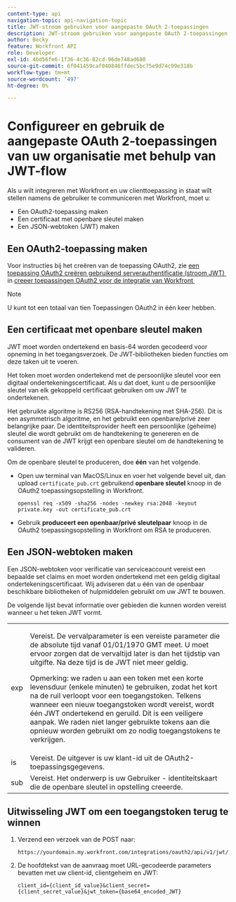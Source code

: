 ```yaml
---
content-type: api
navigation-topic: api-navigation-topic
title: JWT-stroom gebruiken voor aangepaste OAuth 2-toepassingen
description: JWT-stroom gebruiken voor aangepaste OAuth 2-toepassingen
author: Becky
feature: Workfront API
role: Developer
exl-id: 4bd56fe6-1f36-4c36-82cd-96de748ad680
source-git-commit: 6f041459caf040846ffdec5bc75e9d74c99e318b
workflow-type: tm+mt
source-wordcount: '497'
ht-degree: 0%

---
```


# Configureer en gebruik de aangepaste OAuth 2-toepassingen van uw organisatie met behulp van JWT-flow

Als u wilt integreren met Workfront en uw clienttoepassing in staat wilt stellen namens de gebruiker te communiceren met Workfront, moet u:

* Een OAuth2-toepassing maken
* Een certificaat met openbare sleutel maken
* Een JSON-webtoken (JWT) maken

## Een OAuth2-toepassing maken

Voor instructies bij het creëren van de toepassing OAuth2, zie [&#x200B; een toepassing OAuth2 creëren gebruikend serverauthentificatie (stroom JWT) &#x200B;](../../administration-and-setup/configure-integrations/create-oauth-application.md#create2) in [&#x200B; creeer toepassingen OAuth2 voor de integratie van Workfront &#x200B;](../../administration-and-setup/configure-integrations/create-oauth-application.md)

>[!NOTE]
>
>U kunt tot een totaal van tien Toepassingen OAuth2 in één keer hebben.

## Een certificaat met openbare sleutel maken

JWT moet worden ondertekend en basis-64 worden gecodeerd voor opneming in het toegangsverzoek. De JWT-bibliotheken bieden functies om deze taken uit te voeren.

Het token moet worden ondertekend met de persoonlijke sleutel voor een digitaal ondertekeningscertificaat. Als u dat doet, kunt u de persoonlijke sleutel van elk gekoppeld certificaat gebruiken om uw JWT te ondertekenen.

Het gebruikte algoritme is RS256 (RSA-handtekening met SHA-256). Dit is een asymmetrisch algoritme, en het gebruikt een openbare/privé zeer belangrijke paar. De identiteitsprovider heeft een persoonlijke (geheime) sleutel die wordt gebruikt om de handtekening te genereren en de consument van de JWT krijgt een openbare sleutel om de handtekening te valideren.

Om de openbare sleutel te produceren, doe **één** van het volgende.

* Open uw terminal van MacOS/Linux en voer het volgende bevel uit, dan upload `certificate_pub.crt` gebruikend **openbare sleutel** knoop in de OAuth2 toepassingsopstelling in Workfront.

  <!-- [Copy](javascript:void(0);) -->
  <pre><code>openssl req -x509 -sha256 -nodes -newkey rsa:2048 -keyout private.key -out certificate_pub.crt</code></pre>

* Gebruik **produceert een openbaar/privé sleutelpaar** knoop in de OAuth2 toepassingsopstelling in Workfront om RSA te produceren.

## Een JSON-webtoken maken

Een JSON-webtoken voor verificatie van serviceaccount vereist een bepaalde set claims en moet worden ondertekend met een geldig digitaal ondertekeningscertificaat. Wij adviseren dat u één van de openbaar beschikbare bibliotheken of hulpmiddelen gebruikt om uw JWT te bouwen.

De volgende lijst bevat informatie over gebieden die kunnen worden vereist wanneer u het teken JWT vormt.

<table style="table-layout:auto"> 
 <col> 
 <col> 
 <tbody> 
  <tr> 
   <td role="rowheader">exp</td> 
   <td> <p>Vereist. De vervalparameter is een vereiste parameter die de absolute tijd vanaf 01/01/1970 GMT meet. U moet ervoor zorgen dat de vervaltijd later is dan het tijdstip van uitgifte. Na deze tijd is de JWT niet meer geldig. </p> <p>Opmerking: we raden u aan een token met een korte levensduur (enkele minuten) te gebruiken, zodat het kort na de ruil verloopt voor een toegangstoken. Telkens wanneer een nieuw toegangstoken wordt vereist, wordt één JWT ondertekend en geruild. Dit is een veiligere aanpak. We raden niet langer gebruikte tokens aan die opnieuw worden gebruikt om zo nodig toegangstokens te verkrijgen.</p> </td> 
  </tr> 
  <tr> 
   <td role="rowheader">is</td> 
   <td>Vereist. De uitgever is uw klant-id uit de OAuth2-toepassingsgegevens.</td> 
  </tr> 
  <tr> 
   <td role="rowheader">sub</td> 
   <td>Vereist. Het onderwerp is uw Gebruiker - identiteitskaart die de openbare sleutel in opstelling creeerde.</td> 
  </tr> 
 </tbody> 
</table>

## Uitwisseling JWT om een toegangstoken terug te winnen

1. Verzend een verzoek van de POST naar:

   <!-- [Copy](javascript:void(0);) -->
   <pre><code>https://yourdomain.my.workfront.com/integrations/oauth2/api/v1/jwt/exchange</code></pre>

1. De hoofdtekst van de aanvraag moet URL-gecodeerde parameters bevatten met uw client-id, clientgeheim en JWT:

   <!-- [Copy](javascript:void(0);) -->
   <pre><code>client_id={client_id_value}&client_secret={client_secret_value}&jwt_token={base64_encoded_JWT}</code></pre>

 
